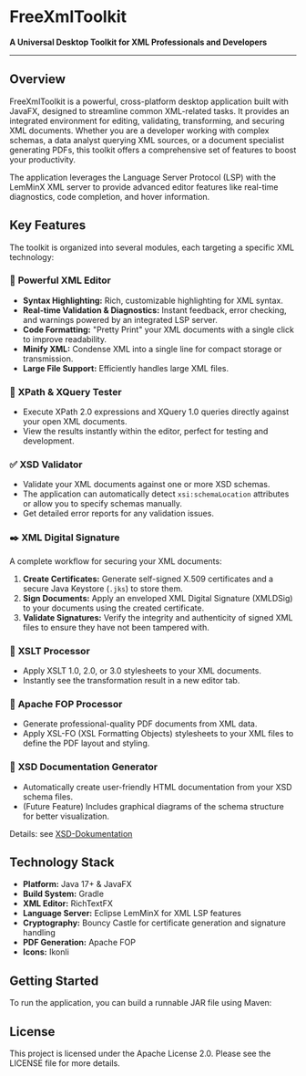 # FreeXmlToolkit

**A Universal Desktop Toolkit for XML Professionals and Developers**

---

## Overview

FreeXmlToolkit is a powerful, cross-platform desktop application built with JavaFX, designed to streamline common
XML-related tasks. It provides an integrated environment for editing, validating, transforming, and securing XML
documents. Whether you are a developer working with complex schemas, a data analyst querying XML sources, or a document
specialist generating PDFs, this toolkit offers a comprehensive set of features to boost your productivity.

The application leverages the Language Server Protocol (LSP) with the LemMinX XML server to provide advanced editor
features like real-time diagnostics, code completion, and hover information.

## Key Features

The toolkit is organized into several modules, each targeting a specific XML technology:

### 📝 **Powerful XML Editor**

- **Syntax Highlighting:** Rich, customizable highlighting for XML syntax.
- **Real-time Validation & Diagnostics:** Instant feedback, error checking, and warnings powered by an integrated LSP
  server.
- **Code Formatting:** "Pretty Print" your XML documents with a single click to improve readability.
- **Minify XML:** Condense XML into a single line for compact storage or transmission.
- **Large File Support:** Efficiently handles large XML files.

### 🧪 **XPath & XQuery Tester**

- Execute XPath 2.0 expressions and XQuery 1.0 queries directly against your open XML documents.
- View the results instantly within the editor, perfect for testing and development.

### ✅ **XSD Validator**

- Validate your XML documents against one or more XSD schemas.
- The application can automatically detect `xsi:schemaLocation` attributes or allow you to specify schemas manually.
- Get detailed error reports for any validation issues.

### ✒️ **XML Digital Signature**

A complete workflow for securing your XML documents:

1. **Create Certificates:** Generate self-signed X.509 certificates and a secure Java Keystore (`.jks`) to store them.
2. **Sign Documents:** Apply an enveloped XML Digital Signature (XMLDSig) to your documents using the created
   certificate.
3. **Validate Signatures:** Verify the integrity and authenticity of signed XML files to ensure they have not been
   tampered with.

### 🔄 **XSLT Processor**

- Apply XSLT 1.0, 2.0, or 3.0 stylesheets to your XML documents.
- Instantly see the transformation result in a new editor tab.

### 📄 **Apache FOP Processor**

- Generate professional-quality PDF documents from XML data.
- Apply XSL-FO (XSL Formatting Objects) stylesheets to your XML files to define the PDF layout and styling.

### 📖 **XSD Documentation Generator**

- Automatically create user-friendly HTML documentation from your XSD schema files.
- (Future Feature) Includes graphical diagrams of the schema structure for better visualization.

Details: see [XSD-Dokumentation](00_xsd_documentation.md)

## Technology Stack

- **Platform:** Java 17+ & JavaFX
- **Build System:** Gradle
- **XML Editor:** RichTextFX
- **Language Server:** Eclipse LemMinX for XML LSP features
- **Cryptography:** Bouncy Castle for certificate generation and signature handling
- **PDF Generation:** Apache FOP
- **Icons:** Ikonli

## Getting Started

To run the application, you can build a runnable JAR file using Maven:

## License

This project is licensed under the Apache License 2.0. Please see the LICENSE file for more details.